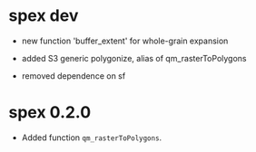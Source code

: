 # spex dev

* new function 'buffer_extent' for whole-grain expansion

* added S3 generic polygonize, alias of qm_rasterToPolygons

* removed dependence on sf

# spex 0.2.0

* Added function `qm_rasterToPolygons`.




